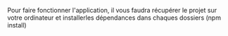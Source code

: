 Pour faire fonctionner l'application, il vous faudra récupérer le projet sur votre ordinateur et installerles dépendances dans chaques dossiers (npm install)
